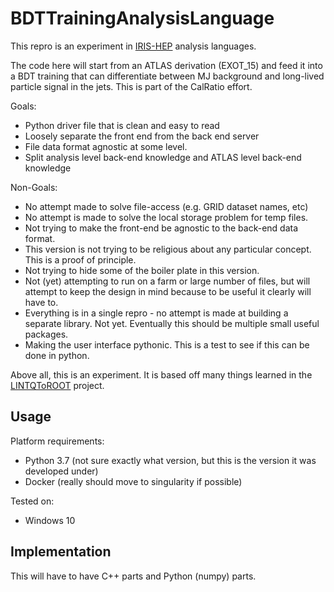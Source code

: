 # BDTTrainingAnalysisLanguage

This repro is an experiment in [IRIS-HEP](http://iris-hep.org) analysis languages.

The code here will start from an ATLAS derivation (EXOT_15) and feed it into
a BDT training that can differentiate between MJ background and long-lived
particle signal in the jets. This is part of the CalRatio effort.

Goals:

- Python driver file that is clean and easy to read
- Loosely separate the front end from the back end server
- File data format agnostic at some level.
- Split analysis level back-end knowledge and ATLAS level back-end knowledge

Non-Goals:

- No attempt made to solve file-access (e.g. GRID dataset names, etc)
- No attempt is made to solve the local storage problem for temp files.
- Not trying to make the front-end be agnostic to the back-end data format.
- This version is not trying to be religious about any particular concept. This is a proof of principle.
- Not trying to hide some of the boiler plate in this version.
- Not (yet) attempting to run on a farm or large number of files, but will attempt to keep the design in mind because to be useful it clearly will have to.
- Everything is in a single repro - no attempt is made at building a separate library. Not yet. Eventually this should be multiple small useful packages.
- Making the user interface pythonic. This is a test to see if this can be done in python.

Above all, this is an experiment. It is based off many things learned in the [LINTQToROOT](https://github.com/gordonwatts/LINQtoROOT) project.

## Usage

Platform requirements:

- Python 3.7 (not sure exactly what version, but this is the version it was developed under)
- Docker (really should move to singularity if possible)

Tested on:

- Windows 10

## Implementation

This will have to have C++ parts and Python (numpy) parts.

